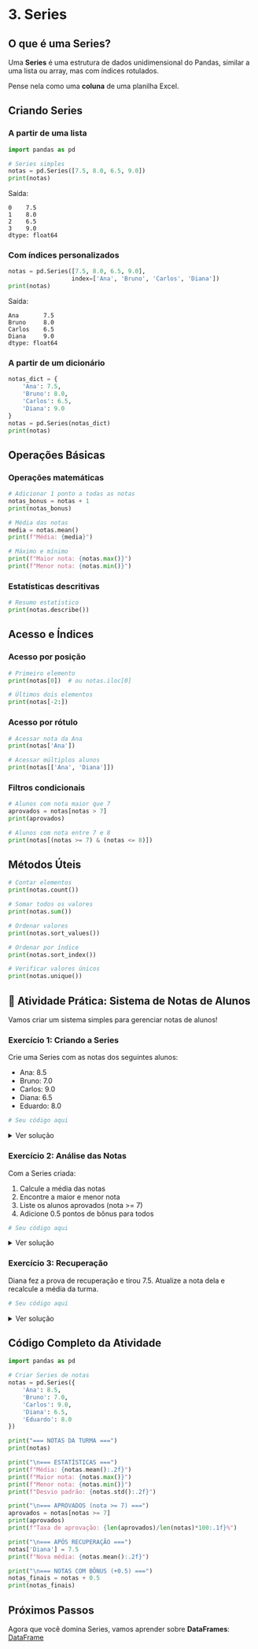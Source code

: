 # 3. Series

## O que é uma Series?

Uma **Series** é uma estrutura de dados unidimensional do Pandas, similar a uma lista ou array, mas com índices rotulados.

Pense nela como uma **coluna** de uma planilha Excel.

## Criando Series

### A partir de uma lista

```python
import pandas as pd

# Series simples
notas = pd.Series([7.5, 8.0, 6.5, 9.0])
print(notas)
```

Saída:
```
0    7.5
1    8.0
2    6.5
3    9.0
dtype: float64
```

### Com índices personalizados

```python
notas = pd.Series([7.5, 8.0, 6.5, 9.0], 
                  index=['Ana', 'Bruno', 'Carlos', 'Diana'])
print(notas)
```

Saída:
```
Ana       7.5
Bruno     8.0
Carlos    6.5
Diana     9.0
dtype: float64
```

### A partir de um dicionário

```python
notas_dict = {
    'Ana': 7.5,
    'Bruno': 8.0,
    'Carlos': 6.5,
    'Diana': 9.0
}
notas = pd.Series(notas_dict)
print(notas)
```

## Operações Básicas

### Operações matemáticas

```python
# Adicionar 1 ponto a todas as notas
notas_bonus = notas + 1
print(notas_bonus)

# Média das notas
media = notas.mean()
print(f"Média: {media}")

# Máximo e mínimo
print(f"Maior nota: {notas.max()}")
print(f"Menor nota: {notas.min()}")
```

### Estatísticas descritivas

```python
# Resumo estatístico
print(notas.describe())
```

## Acesso e Índices

### Acesso por posição

```python
# Primeiro elemento
print(notas[0])  # ou notas.iloc[0]

# Últimos dois elementos
print(notas[-2:])
```

### Acesso por rótulo

```python
# Acessar nota da Ana
print(notas['Ana'])

# Acessar múltiplos alunos
print(notas[['Ana', 'Diana']])
```

### Filtros condicionais

```python
# Alunos com nota maior que 7
aprovados = notas[notas > 7]
print(aprovados)

# Alunos com nota entre 7 e 8
print(notas[(notas >= 7) & (notas <= 8)])
```

## Métodos Úteis

```python
# Contar elementos
print(notas.count())

# Somar todos os valores
print(notas.sum())

# Ordenar valores
print(notas.sort_values())

# Ordenar por índice
print(notas.sort_index())

# Verificar valores únicos
print(notas.unique())
```

## 🎯 Atividade Prática: Sistema de Notas de Alunos

Vamos criar um sistema simples para gerenciar notas de alunos!

### Exercício 1: Criando a Series

Crie uma Series com as notas dos seguintes alunos:
- Ana: 8.5
- Bruno: 7.0
- Carlos: 9.0
- Diana: 6.5
- Eduardo: 8.0

```python
# Seu código aqui
```

<details>
<summary>Ver solução</summary>

```python
import pandas as pd

notas = pd.Series({
    'Ana': 8.5,
    'Bruno': 7.0,
    'Carlos': 9.0,
    'Diana': 6.5,
    'Eduardo': 8.0
})
print(notas)
```
</details>

### Exercício 2: Análise das Notas

Com a Series criada:
1. Calcule a média das notas
2. Encontre a maior e menor nota
3. Liste os alunos aprovados (nota >= 7)
4. Adicione 0.5 pontos de bônus para todos

```python
# Seu código aqui
```

<details>
<summary>Ver solução</summary>

```python
# 1. Média
print(f"Média da turma: {notas.mean():.2f}")

# 2. Maior e menor
print(f"Maior nota: {notas.max()}")
print(f"Menor nota: {notas.min()}")

# 3. Aprovados
aprovados = notas[notas >= 7]
print("Alunos aprovados:")
print(aprovados)

# 4. Bônus
notas_com_bonus = notas + 0.5
print("\nNotas com bônus:")
print(notas_com_bonus)
```
</details>

### Exercício 3: Recuperação

Diana fez a prova de recuperação e tirou 7.5. Atualize a nota dela e recalcule a média da turma.

```python
# Seu código aqui
```

<details>
<summary>Ver solução</summary>

```python
# Atualizar nota
notas['Diana'] = 7.5

# Nova média
print(f"Nova média da turma: {notas.mean():.2f}")
print("\nNotas atualizadas:")
print(notas)
```
</details>

## Código Completo da Atividade

```python
import pandas as pd

# Criar Series de notas
notas = pd.Series({
    'Ana': 8.5,
    'Bruno': 7.0,
    'Carlos': 9.0,
    'Diana': 6.5,
    'Eduardo': 8.0
})

print("=== NOTAS DA TURMA ===")
print(notas)

print("\n=== ESTATÍSTICAS ===")
print(f"Média: {notas.mean():.2f}")
print(f"Maior nota: {notas.max()}")
print(f"Menor nota: {notas.min()}")
print(f"Desvio padrão: {notas.std():.2f}")

print("\n=== APROVADOS (nota >= 7) ===")
aprovados = notas[notas >= 7]
print(aprovados)
print(f"Taxa de aprovação: {len(aprovados)/len(notas)*100:.1f}%")

print("\n=== APÓS RECUPERAÇÃO ===")
notas['Diana'] = 7.5
print(f"Nova média: {notas.mean():.2f}")

print("\n=== NOTAS COM BÔNUS (+0.5) ===")
notas_finais = notas + 0.5
print(notas_finais)
```

## Próximos Passos

Agora que você domina Series, vamos aprender sobre **DataFrames**: [DataFrame](../04_dataframe)

